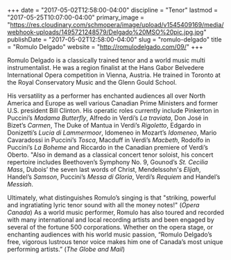 +++
date = "2017-05-02T12:58:00-04:00"
discipline = "Tenor"
lastmod = "2017-05-25T10:07:00-04:00"
primary_image = "https://res.cloudinary.com/schmopera/image/upload/v1545409169/media/webhook-uploads/1495721248579/Delgado%20MSO%20pic.jpg.jpg"
publishDate = "2017-05-02T12:58:00-04:00"
slug = "romulo-delgado"
title = "Romulo Delgado"
website = "http://romulodelgado.com/09/"
+++

Romulo Delgado is a classically trained tenor and a world music multi instrumentalist. He was a region finalist at the Hans Gabor Belvedere International Opera competition in Vienna, Austria. He trained in Toronto at the Royal Conservatory Music and the Glenn Gould School. 
 
His versatility as a performer has enchanted audiences all over North America and Europe as well various Canadian Prime Ministers and former U.S. president Bill Clinton.  His operatic roles currently include Pinkerton in Puccini’s *Madama Butterfly*, Alfredo in Verdi’s *La traviata*, Don José in Bizet’s *Carmen*, The Duke of Mantua in Verdi’s *Rigoletto*, Edgardo in Donizetti’s *Lucia di Lammermoor*, Idomeneo in Mozart’s *Idomeneo*, Mario Cavaradossi in Puccini’s *Tosca*, Macduff in Verdi’s *Macbeth*, Rodolfo in Puccini’s *La Boheme* and Riccardo in the Canadian premiere of Verdi’s Oberto. "Also in demand as a classical concert tenor soloist, his concert repertoire includes Beethoven’s Symphony No. 9, Gounod’s *St. Cecilia Mass*, Dubois’ the seven last words of Christ, Mendelssohn's *Elijah*, Handel’s *Samson*, Puccini’s *Messa di Gloria*, Verdi’s *Requiem* and Handel’s *Messiah*.
 
Ultimately, what distinguishes Romulo’s singing is that "striking, powerful and ingratiating lyric tenor sound with all the money notes!" (*Opera Canada*) As a world music performer, Romulo has also toured and recorded with many international and local recording artists and been engaged by several of the fortune 500 corporations. Whether on the opera stage, or enchanting audiences with his world music passion, “Romulo Delgado’s free, vigorous   lustrous tenor voice makes him one of Canada’s most unique performing artists.” (*The Globe and Mail*) 
 

